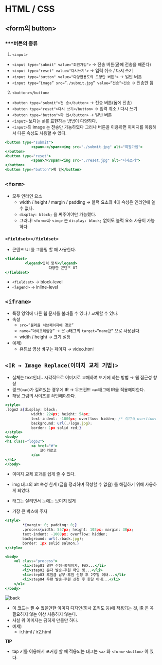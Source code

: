 # HTML / CSS

## <form의 button>

### ***버튼의 종류

1. `<input>`
- `<input type="submit" value="회원가입">` → 전송 버튼(폼에 전송을 해준다)
- `<input type="reset" value="다시쓰기">` → 입력 취소 / 다시 쓰기
- `<input type="button" value="다양한용도의 모양만 버튼">` → 일반 버튼
- `<input type=”image” src=”./submit.jpg” value=”전송”>전송` → 전송만 됨

2. `<button></button>`
- `<button type="submit">전 송</button>` → 전송 버튼(폼에 전송)
- `<button type="reset">다시 쓰기</button>` → 입력 취소 / 다시 쓰기
- `<button type="button">확 인</button>` → 일반 버튼
- `<input>` 보다는 ui를 표현하는 방법이 다양하다.
- `<input>`의 image 는 전송만 가능하였다 그러나 버튼을 이용하면 이미지를 이용해서 다른 속성도 사용할 수 있다.

```jsx
<button type="submit">
            <span>☆</span><img src="./submit.jpg" alt="회원가입">
</button>
<button type="reset">
            <span>♬</span><img src="./reset.jpg" alt="다시쓰기">
</button>
<button type="button">확 인</button>
```

## `<form>`

- 모두 인라인 요소
    - width / height / margin / padding → 블럭 요소의 4대 속성은 인라인에 쓸 수 없다.
    - `display: block;` 을 써주어야만 가능했다.
    - 그러나! `<form>`과 `<img>` 는 `display: block;` 없이도 블럭 요소 사용이 가능하다.

### `<fieldset></fieldset>`

- 콘텐츠 UI 를 그룹핑 할 때 사용한다.

```jsx
<fieldset>
         <legend>입력 양식</legend>
					다양한 콘텐츠 UI
</fieldset>
```

- `<fieldset>` → block-level
- `<legend>` → inline-level

## `<iframe>`

- 특정 영역에 다른 웹 문서를 불러올 수 있다 / 교체할 수 있다.
- 속성
    - `src=”불러올 서브페이지에 경로”`
    - `name=”아이프레임명”` → 은 a태그의 `target=”name값”` 으로 사용된다.
    - width / height → 크기 설정
- 예제)
    - 유튜브 영상 바꾸는 페이지 → video.html

## `<IR → Image Replace(이미지 교체 기법)>`

- 실체는 text인데.. 시각적으로 이미지로 교체하여 보기에 하는 방법 → 웹 접근성 향상
- 링크(`<a>`)가 걸려있는 경우에 IR → 무조건!!! `<a>`태그에 IR을 적용해야한다.
- 해당 그림의 사이즈를 확인해야한다.

```jsx
<style>
.logo2 a{display: block;
            width: 224px; height: 54px;
            text-indent: -1000px; overflow: hidden; /* 여기서 overflow: hidden; 은 벗어나는 구역을 자르는 것 */
            background: url(./logo.jpg);
            border: 1px solid red;}
</style>
<body>
<h1 class="logo2">
            <a href="#">
                코이카로고
            </a>
</h1>
</body>
```

- 이미지 교체 효과를 쉽게 줄 수 있다.

- img 태그의 alt 속성 한계 (글을 정리하며 작성할 수 없음) 를 해결하기 위해 사용하게 되었다.
- 태그는 살리면서 눈에는 보이지 않게
- 가장 큰 박스에 주자

```jsx
<style>
        *{margin: 0; padding: 0;}
        .process{width: 557px; height: 102px; margin: 30px;
        text-indent: -1000px; overflow: hidden;
        background: url(./back.jpg);
        border: 1px solid salmon;}
</style>

<body>
    <ol class="process">
        <li>step01 결연 신청-홈페이지, FAX...</li>
        <li>step02 문자 발송-후원 확인 및...</li>
        <li>step03 후원금 납부-후원 신청 후 2주일 이내...</li>
        <li>step04 우편 발송-후원 신청 후 한달 이내...</li>
    </ol>
</body>
```

![back](https://user-images.githubusercontent.com/87026989/179764496-af12768f-cabb-4369-99ff-dd85b3ef27e3.jpg)

- 이 코드는 짤 수 없을만한 이미지 디자인(회사 조직도 등)에 적용되는 것, IR 은 꼭 필요하지 않는 이상 사용하지 않는다.
- 사실 위 이미지는 긁히게 만들만 하다.
- 예제)
    - ir.html / ir2.html

**TIP**

- tap 키를 이용해서 포커싱 할 때 적용되는 태그는 `<a>` 와 `<form>` `<button>` 이 있다.
